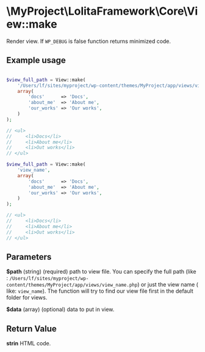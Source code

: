 \MyProject\LolitaFramework\Core\View::make
===

Render view. If `WP_DEBUG` is false function returns minimized code.

Example usage
---
```php

$view_full_path = View::make(
    '/Users/lf/sites/myproject/wp-content/themes/MyProject/app/views/view_name.php',
    array(
        'docs'      => 'Docs',
        'about_me'  => 'About me',
        'our_works' => 'Our works',
    )
);

// <ul>
//     <li>Docs</li>
//     <li>About me</li>
//     <li>Out works</li>
// </ul>

$view_full_path = View::make(
    'view_name',
    array(
        'docs'      => 'Docs',
        'about_me'  => 'About me',
        'our_works' => 'Our works',
    )
);

// <ul>
//     <li>Docs</li>
//     <li>About me</li>
//     <li>Out works</li>
// </ul>


```
Parameters
---
**$path** (string) (required) path to view file. You can specify the full path (like : `/Users/lf/sites/myproject/wp-content/themes/MyProject/app/views/view_name.php`) or just the view name ( like: `view_name`). The function will try to find our view file first in the default folder for views.

**$data** (array) (optional) data to put in view.

Return Value
---
**strin** HTML code.
